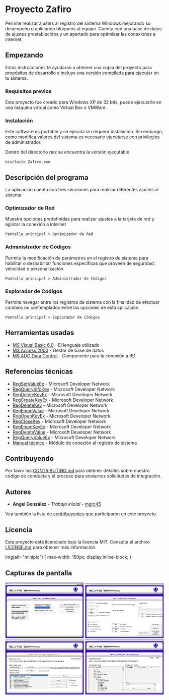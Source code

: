 # Proyecto Zafiro

Permite realizar ajustes al registro del sistema Windows mejorando su desempeño o aplicando bloqueos al equipo. Cuenta con una base de datos de ajustes prestablecidos y un apartado para optimizar las conexiones a internet.

## Empezando

Estas instrucciones te ayudaran a obtener una copia del proyecto para propósitos de desarrollo e incluye una versión compilada para ejecutar en tu sistema.

### Requisitos previos

Este proyecto fue creado para Windows XP de 32 bits, puede ejecutarlo en una máquina virtual como Virtual Box o VMWare. 

### Instalación

Este software es portable y se ejecuta sin requerir instalación. Sin embargo, como modifica valores del sistema es necesario ejecutarse con privilegios de administrador.

Dentro del directorio raíz se encuentra la versión ejecutable

```
bin/Suite Zafiro.exe
```

## Descripción del programa

La aplicación cuenta con tres secciones para realizar diferentes ajustes al sistema

### Optimizador de Red

Muestra opciones predefinidas para realizar ajustes a la tarjeta de red y agilizar la conexión a internet

```
Pantalla principal > Optimizador de Red
```

### Administrador de Códigos

Permite la modificación de parámetros en el registro de sistema para habilitar o deshabilitar funciones específicas que proveen de seguridad, velocidad o personalización

```
Pantalla principal > Administrador de Códigos
```

### Explorador de Códigos

Permite navegar entre los registros de sistema con la finalidad de efectuar cambios no contemplados entre las opciones de esta aplicación

```
Pantalla principal > Explorador de Códigos
```

## Herramientas usadas

* [MS Visual Basic 6.0](https://msdn.microsoft.com/en-us/vstudio/aa662927.aspx) - El lenguaje utilizado
* [MS Access 2000](http://office.microsoft.com/access) - Gestor de base de datos
* [MS ADO Data Control](https://msdn.microsoft.com/en-us/library/aa226568(v=vs.60).aspx) - Componente para la conexión a BD

## Referencias técnicas
* [RegSetValueEx](http://msdn2.microsoft.com/en-us/library/ms724923.aspx) - Microsoft Developer Network
* [RegQueryInfoKey](http://msdn2.microsoft.com/en-us/library/ms724902.aspx) - Microsoft Developer Network
* [RegDeleteKeyEx](http://msdn2.microsoft.com/en-us/library/ms724847.aspx) - Microsoft Developer Network
* [RegCreateKeyEx](http://msdn2.microsoft.com/en-us/library/ms724844.aspx) - Microsoft Developer Network
* [RegDeleteKey](http://msdn2.microsoft.com/en-us/library/ms724845.aspx) - Microsoft Developer Network
* [RegEnumValue](http://msdn2.microsoft.com/en-us/library/ms724865.aspx) - Microsoft Developer Network
* [RegOpenKeyEx](http://msdn2.microsoft.com/en-us/library/ms724897.aspx) - Microsoft Developer Network
* [RegCloseKey](http://msdn2.microsoft.com/en-us/library/ms724837.aspx) - Microsoft Developer Network
* [RegEnumKeyEx](http://msdn2.microsoft.com/en-us/library/ms724862.aspx) - Microsoft Developer Network
* [RegDeleteValue](http://msdn2.microsoft.com/en-us/library/ms724851.aspx) - Microsoft Developer Network
* [RegQueryValueEx](http://msdn2.microsoft.com/en-us/library/ms724911.aspx) - Microsoft Developer Network
* [Manual técnico](SZAF10001.pdf) - Módulo de conexión al registro de sistema

## Contribuyendo

Por favor lea [CONTRIBUTING.md](https://gist.github.com/PurpleBooth/b24679402957c63ec426) para obtener detalles sobre nuestro código de conducta y el proceso para enviarnos solicitudes de integración.

## Autores

* **Angel González** - *Trabajo inicial* - [mgrc45](https://github.com/mgrc45)

Vea también la lista de [contribuyentes](https://github.com/mgrc45/zafiro/contributors) que participaron en este proyecto.

## Licencia

Este proyecto está licenciado bajo la licencia MIT. Consulte el archivo [LICENSE.md](LICENSE.md) para obtener más información.

img[alt="minipic"] { max-width: 150px; display:inline-block; }

## Capturas de pantalla
<img src="screenshots/main.png" width="250" style="inline-block">
<img src="screenshots/network.png" width="250" style="inline-block">
<img src="screenshots/manager.png" width="250" style="inline-block">
<img src="screenshots/explorer.png" width="250" style="inline-block">
